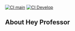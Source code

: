 [![CI main](https://github.com/thalescarrascal/hey-professor/actions/workflows/laravel.yml/badge.svg?branch=main)](https://github.com/thalescarrascal/hey-professor/actions/workflows/laravel.yml)
[![CI Develop](https://github.com/thalescarrascal/hey-professor/actions/workflows/laravel.yml/badge.svg?branch=develop)](https://github.com/thalescarrascal/hey-professor/actions/workflows/laravel.yml)

## About Hey Professor
